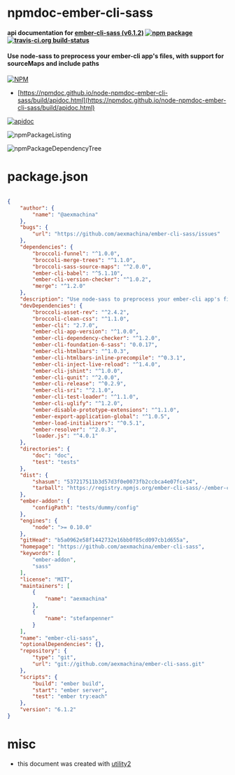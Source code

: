 # npmdoc-ember-cli-sass

#### api documentation for  [ember-cli-sass (v6.1.2)](https://github.com/aexmachina/ember-cli-sass)  [![npm package](https://img.shields.io/npm/v/npmdoc-ember-cli-sass.svg?style=flat-square)](https://www.npmjs.org/package/npmdoc-ember-cli-sass) [![travis-ci.org build-status](https://api.travis-ci.org/npmdoc/node-npmdoc-ember-cli-sass.svg)](https://travis-ci.org/npmdoc/node-npmdoc-ember-cli-sass)

#### Use node-sass to preprocess your ember-cli app's files, with support for sourceMaps and include paths

[![NPM](https://nodei.co/npm/ember-cli-sass.png?downloads=true&downloadRank=true&stars=true)](https://www.npmjs.com/package/ember-cli-sass)

- [https://npmdoc.github.io/node-npmdoc-ember-cli-sass/build/apidoc.html](https://npmdoc.github.io/node-npmdoc-ember-cli-sass/build/apidoc.html)

[![apidoc](https://npmdoc.github.io/node-npmdoc-ember-cli-sass/build/screenCapture.buildCi.browser.%252Ftmp%252Fbuild%252Fapidoc.html.png)](https://npmdoc.github.io/node-npmdoc-ember-cli-sass/build/apidoc.html)

![npmPackageListing](https://npmdoc.github.io/node-npmdoc-ember-cli-sass/build/screenCapture.npmPackageListing.svg)

![npmPackageDependencyTree](https://npmdoc.github.io/node-npmdoc-ember-cli-sass/build/screenCapture.npmPackageDependencyTree.svg)



# package.json

```json

{
    "author": {
        "name": "@aexmachina"
    },
    "bugs": {
        "url": "https://github.com/aexmachina/ember-cli-sass/issues"
    },
    "dependencies": {
        "broccoli-funnel": "^1.0.0",
        "broccoli-merge-trees": "^1.1.0",
        "broccoli-sass-source-maps": "^2.0.0",
        "ember-cli-babel": "^5.1.10",
        "ember-cli-version-checker": "^1.0.2",
        "merge": "^1.2.0"
    },
    "description": "Use node-sass to preprocess your ember-cli app's files, with support for sourceMaps and include paths",
    "devDependencies": {
        "broccoli-asset-rev": "^2.4.2",
        "broccoli-clean-css": "^1.1.0",
        "ember-cli": "2.7.0",
        "ember-cli-app-version": "^1.0.0",
        "ember-cli-dependency-checker": "^1.2.0",
        "ember-cli-foundation-6-sass": "0.0.17",
        "ember-cli-htmlbars": "^1.0.3",
        "ember-cli-htmlbars-inline-precompile": "^0.3.1",
        "ember-cli-inject-live-reload": "^1.4.0",
        "ember-cli-jshint": "^1.0.0",
        "ember-cli-qunit": "^2.0.0",
        "ember-cli-release": "^0.2.9",
        "ember-cli-sri": "^2.1.0",
        "ember-cli-test-loader": "^1.1.0",
        "ember-cli-uglify": "^1.2.0",
        "ember-disable-prototype-extensions": "^1.1.0",
        "ember-export-application-global": "^1.0.5",
        "ember-load-initializers": "^0.5.1",
        "ember-resolver": "^2.0.3",
        "loader.js": "^4.0.1"
    },
    "directories": {
        "doc": "doc",
        "test": "tests"
    },
    "dist": {
        "shasum": "537217511b3d57d3f0e0073fb2ccbca4e07fce34",
        "tarball": "https://registry.npmjs.org/ember-cli-sass/-/ember-cli-sass-6.1.2.tgz"
    },
    "ember-addon": {
        "configPath": "tests/dummy/config"
    },
    "engines": {
        "node": ">= 0.10.0"
    },
    "gitHead": "b5a0962e58f1442732e16bb0f85cd097cb1d655a",
    "homepage": "https://github.com/aexmachina/ember-cli-sass",
    "keywords": [
        "ember-addon",
        "sass"
    ],
    "license": "MIT",
    "maintainers": [
        {
            "name": "aexmachina"
        },
        {
            "name": "stefanpenner"
        }
    ],
    "name": "ember-cli-sass",
    "optionalDependencies": {},
    "repository": {
        "type": "git",
        "url": "git://github.com/aexmachina/ember-cli-sass.git"
    },
    "scripts": {
        "build": "ember build",
        "start": "ember server",
        "test": "ember try:each"
    },
    "version": "6.1.2"
}
```



# misc
- this document was created with [utility2](https://github.com/kaizhu256/node-utility2)
